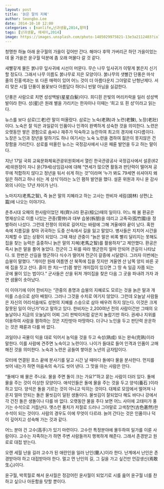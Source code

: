 ```yaml
---
layout: post
title: '늙은 말의 지혜'
author: Seongbo.Lee
date: 2014-10-10 12:00
categories : [nanlife,난과생활,2014,향파]
tags: [난과생활, 에세이,2014]
image: https://images.unsplash.com/photo-1485029975821-13e3a2112403?ixlib=rb-1.2.1&ixid=eyJhcHBfaWQiOjEyMDd9&auto=format&fit=crop&w=940&q=70
---
```


청명한 하늘 아래 윤구월의 가을이 깊어만 간다. 해마다 후딱 가버리곤 하던 가을이었는데 올 가을은 윤구월 덕분에 좀 오래 머물다 갈 것 같다.

새빨갛게 물든 붉나무 잎사귀에 시선이 머문다. 무슨 나무 잎사귀가 이렇게 붉은지 신기할 정도다. 그래서 나무 이름도 붉나무로 지은 모양이다. 붉나무의 샛빨간 단풍은 마삭 줄의 진홍색과는 또 다른 매력이 있어 어느 것이 더 아름다운지 그야말로 난형난제다. 서리 맞은 시월 단풍이 봄꽃보다 아름답다 하더니 빈말 아님을 실감한다.

단풍은 사람으로 치면 성성백발(星星白髮)이다. 희디흰 은빛의 머리카락을 일러 성성백발이라 한다. 성(星)은 원래 별을 가리키는 한자이나 이때는 ‘희고 또 흰 성’이라고 읽는다.

뉴스를 보다 삼로(三老)란 말이 떠올랐다. 삼로는 노숙(老熟)과 노련(老鍊), 노장(老壯)이다.  노숙은 잘 익은 과일같이 인품이나 인격이 완벽하게 성숙한 것을 의미한다. 노련은 오랫동안 쌓은 경험으로 솜씨나 재주가 익숙하고 능란하여 최고의 경지에 다다름이다. 노장은 노인과 장년을 말하기도 하나 여기서는 노숙 노련을 겸하여 젊은이 못지않은 건장함을 가리킨다. 삼로를 떠올린 뉴스는 국정감사에서 나온 패륜 발언을 두고 하는 말이다.

지난 17일 국회 교육문화체육관광위원회에서 열린 한국관광공사 국정감사에서 설훈(62세)위원장이 자니 윤(79세)상임감사에 대해 “연세가 많으면 활동과 판단력이 떨어져 공무에 적합하지 않다고 정년을 둬서 쉬게 하는 것”이라며 ‘누가 봐도 79세면 쉬셔야지 왜 일은 하려고 하나 쉬는 게 상식’이라는 노인 폄하 발언을 했다. 설훈 위원과 자니 윤 감사와의 나이는 17년 차이가 난다.

노마지지(老馬之智), 즉 늙은 말의 지혜라고 하는 고사는 한비자 세림(說林) 상편(上篇)에 나오는 이야기다.

춘추시대 오패의 한사람이었던 제(齊)나라 환공(桓公)때의 일이다. 어느 해 봄 환공은 명재상으로 이름 나있는 관중(管仲)과 대부 습붕(柝朋)을 데리고 고죽국(孤竹國)을 정벌하러 나섰다. 그런데 전쟁이 의외로 길어지는 바람에 그해 겨울에야 끝이 났다. 혹한 속에 지름길을 찾아 귀국하는 도중 산속에서 길을 잃고 말았다. 병사들은 지치어 시간을 지체할 수 없는 상황이 되었다. 그때 재상 관중이 “늙은 말은 비록 빨리 달리지는 못해도 집을 찾는 능력은 출중하니 늙은 말의 지혜(老馬之智)를 활용하자”고 제안했다. 환공은 즉시 늙은 말을 풀어 놓았다. 전군이 그 뒤를 따라 행군한지 얼마 안되어 큰길이 나타났다. 또 한번은 산길을 행군하다 식수가 떨어져 전군이 갈증에 시달렸다. 그러자 이번에는 습붕이 말했다. “개미란 원래 여름엔 산 북쪽에 집을 짓지만 겨울엔 산 남쪽 양지 바른 곳에 집을 짓고 산다. 흙이 한 치(一寸)쯤 쌓인 개미집이 있으면 그 땅 속 일곱 자쯤 되는 곳에 물이 있는 법이다.” 군사들은 산을 뒤져 개미집을 찾은 다음 그 곳을 파내려 가자 과연 샘물이 솟아났다.

이 이야기에 이어 한비자는 “관중의 총명과 습붕의 지혜로도 모르는 것을 늙은 말과 개미를 스승으로 삼아 배웠다. 그러나 그것을 수치로 여기지 않았다. 그런데 오늘날 사람들은 자신의 어리석음에도 성현의 지혜를 스승으로 삼아 배우려 하지 않는다. 이것은 크게 잘못된 일이 아닌가”라고 말하고 있다. 한비자는 2,200여년 전의 사람이건만 그때의 오늘날이나 지금의 오늘날이 어찌 그리 판박이처럼 같은지 놀랍기만 하다. 권세나 지위를 이용하여 사람을 폄하하는 것은 지탄받아 마땅하다. 더구나 노인을 두고 판단력 운운하는 것은 패륜과 다를 바 없다.

과일이나 곡물이 익을 대로 익어서 농익을 것을 두고 숙성(熟成) 또는  완숙(完熟)이라 말한다. 이를 사람에 견주면 노숙이고 노련이다. 나이가 들대로 들어 인격과 인품이 고매해진 것을 의미한다. 노숙과 노련은 공들여 쌓아온 노년의 금자탑이다.

모터에 연결된 호스 끝에 분사기를 달고 시간 날 때마다 돌에다 물을 분사한다. 먼지를 씻어 내는가 하면 마음속의 속기도 씻어 낸다. 그 맛을 아는 사람은 안다.

“돌에다 왜 물은 주나요. 물을 주면 돌이 크는 가요?”하고 묻는 사람이 더러 있다. 돌에 물을 주는 것이 이상한 모양이다. 애석인들은 돌에 물을 주는 것을 두고 양석(養石 )이라 하고 있다. 양석은 돌을 기르는 것이 아니고 익히는 것이다. 대체로 모암에서 떨어져 나온지 얼마 안되는 돌은 물씻김이 덜된 생돌이다. 물씻김이 잘되었다 해도 바다나 강에서 각 건진 돌은 생돌이나 다를 바 없다. 오랫동안 물을 주다 보면 어느 사이에 고태미가 풍기는 수석으로 거듭난다. 옛스런 풍치가 저절로 드러나 그야말로 고색창연(古色蒼然)한 수석이 되는 것이다. 사람의 경우도 이에 무엇이 다르랴. 늙어 간다는 것은 인품이나 덕이 깊어지고 성숙해 가는 것과 같다.

어느 분야 건 고수(高手)가 있기 마련이다. 고수란 특정분야에 몰두하여 일가를 이룬 사람이다. 고수는 자족하는가 하면 주변 사람들까지 행복하게 해준다. 그래서 존경받고 원로로 대접 받는다.

오랜 세월 난을 길러 고수가 된 애란인을 일러 난인(蘭人)이라 한다. 난계에서 난인은 존경받아야 하고 대접받아야 한다. 멀고 먼 난인의 길, 그 길을 가고 싶건만 언감생신(焉敢生心)이다.

윤구월, 박목월로 해서 윤사월은 정감어린 윤사월이 되었기로 시를 읊어 윤구월 너를 찬하고 싶으나 아둔함을 탓할 뿐이다.